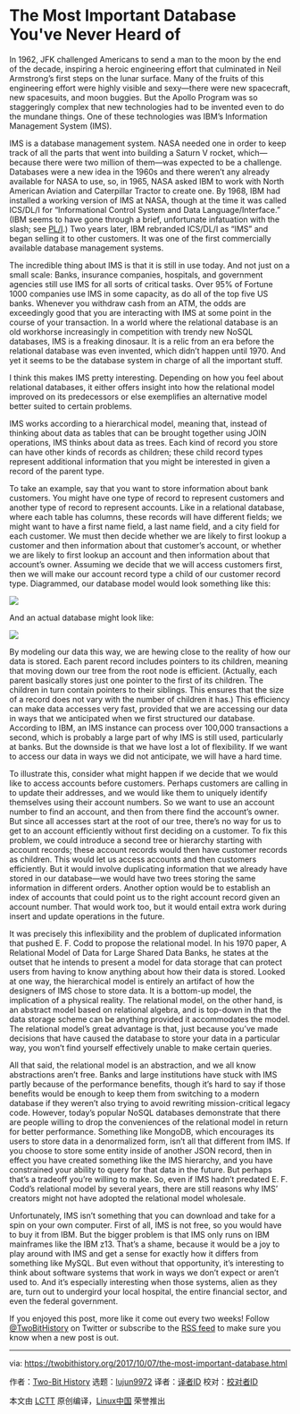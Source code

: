 The Most Important Database You've Never Heard of
======
In 1962, JFK challenged Americans to send a man to the moon by the end of the decade, inspiring a heroic engineering effort that culminated in Neil Armstrong’s first steps on the lunar surface. Many of the fruits of this engineering effort were highly visible and sexy—there were new spacecraft, new spacesuits, and moon buggies. But the Apollo Program was so staggeringly complex that new technologies had to be invented even to do the mundane things. One of these technologies was IBM’s Information Management System (IMS).

IMS is a database management system. NASA needed one in order to keep track of all the parts that went into building a Saturn V rocket, which—because there were two million of them—was expected to be a challenge. Databases were a new idea in the 1960s and there weren’t any already available for NASA to use, so, in 1965, NASA asked IBM to work with North American Aviation and Caterpillar Tractor to create one. By 1968, IBM had installed a working version of IMS at NASA, though at the time it was called ICS/DL/I for “Informational Control System and Data Language/Interface.” (IBM seems to have gone through a brief, unfortunate infatuation with the slash; see [PL/I][1].) Two years later, IBM rebranded ICS/DL/I as “IMS” and began selling it to other customers. It was one of the first commercially available database management systems.

The incredible thing about IMS is that it is still in use today. And not just on a small scale: Banks, insurance companies, hospitals, and government agencies still use IMS for all sorts of critical tasks. Over 95% of Fortune 1000 companies use IMS in some capacity, as do all of the top five US banks. Whenever you withdraw cash from an ATM, the odds are exceedingly good that you are interacting with IMS at some point in the course of your transaction. In a world where the relational database is an old workhorse increasingly in competition with trendy new NoSQL databases, IMS is a freaking dinosaur. It is a relic from an era before the relational database was even invented, which didn’t happen until 1970. And yet it seems to be the database system in charge of all the important stuff.

I think this makes IMS pretty interesting. Depending on how you feel about relational databases, it either offers insight into how the relational model improved on its predecessors or else exemplifies an alternative model better suited to certain problems.

IMS works according to a hierarchical model, meaning that, instead of thinking about data as tables that can be brought together using JOIN operations, IMS thinks about data as trees. Each kind of record you store can have other kinds of records as children; these child record types represent additional information that you might be interested in given a record of the parent type.

To take an example, say that you want to store information about bank customers. You might have one type of record to represent customers and another type of record to represent accounts. Like in a relational database, where each table has columns, these records will have different fields; we might want to have a first name field, a last name field, and a city field for each customer. We must then decide whether we are likely to first lookup a customer and then information about that customer’s account, or whether we are likely to first lookup an account and then information about that account’s owner. Assuming we decide that we will access customers first, then we will make our account record type a child of our customer record type. Diagrammed, our database model would look something like this:

![][2]

And an actual database might look like:

![][3]

By modeling our data this way, we are hewing close to the reality of how our data is stored. Each parent record includes pointers to its children, meaning that moving down our tree from the root node is efficient. (Actually, each parent basically stores just one pointer to the first of its children. The children in turn contain pointers to their siblings. This ensures that the size of a record does not vary with the number of children it has.) This efficiency can make data accesses very fast, provided that we are accessing our data in ways that we anticipated when we first structured our database. According to IBM, an IMS instance can process over 100,000 transactions a second, which is probably a large part of why IMS is still used, particularly at banks. But the downside is that we have lost a lot of flexibility. If we want to access our data in ways we did not anticipate, we will have a hard time.

To illustrate this, consider what might happen if we decide that we would like to access accounts before customers. Perhaps customers are calling in to update their addresses, and we would like them to uniquely identify themselves using their account numbers. So we want to use an account number to find an account, and then from there find the account’s owner. But since all accesses start at the root of our tree, there’s no way for us to get to an account efficiently without first deciding on a customer. To fix this problem, we could introduce a second tree or hierarchy starting with account records; these account records would then have customer records as children. This would let us access accounts and then customers efficiently. But it would involve duplicating information that we already have stored in our database—we would have two trees storing the same information in different orders. Another option would be to establish an index of accounts that could point us to the right account record given an account number. That would work too, but it would entail extra work during insert and update operations in the future.

It was precisely this inflexibility and the problem of duplicated information that pushed E. F. Codd to propose the relational model. In his 1970 paper, A Relational Model of Data for Large Shared Data Banks, he states at the outset that he intends to present a model for data storage that can protect users from having to know anything about how their data is stored. Looked at one way, the hierarchical model is entirely an artifact of how the designers of IMS chose to store data. It is a bottom-up model, the implication of a physical reality. The relational model, on the other hand, is an abstract model based on relational algebra, and is top-down in that the data storage scheme can be anything provided it accommodates the model. The relational model’s great advantage is that, just because you’ve made decisions that have caused the database to store your data in a particular way, you won’t find yourself effectively unable to make certain queries.

All that said, the relational model is an abstraction, and we all know abstractions aren’t free. Banks and large institutions have stuck with IMS partly because of the performance benefits, though it’s hard to say if those benefits would be enough to keep them from switching to a modern database if they weren’t also trying to avoid rewriting mission-critical legacy code. However, today’s popular NoSQL databases demonstrate that there are people willing to drop the conveniences of the relational model in return for better performance. Something like MongoDB, which encourages its users to store data in a denormalized form, isn’t all that different from IMS. If you choose to store some entity inside of another JSON record, then in effect you have created something like the IMS hierarchy, and you have constrained your ability to query for that data in the future. But perhaps that’s a tradeoff you’re willing to make. So, even if IMS hadn’t predated E. F. Codd’s relational model by several years, there are still reasons why IMS’ creators might not have adopted the relational model wholesale.

Unfortunately, IMS isn’t something that you can download and take for a spin on your own computer. First of all, IMS is not free, so you would have to buy it from IBM. But the bigger problem is that IMS only runs on IBM mainframes like the IBM z13. That’s a shame, because it would be a joy to play around with IMS and get a sense for exactly how it differs from something like MySQL. But even without that opportunity, it’s interesting to think about software systems that work in ways we don’t expect or aren’t used to. And it’s especially interesting when those systems, alien as they are, turn out to undergird your local hospital, the entire financial sector, and even the federal government.

If you enjoyed this post, more like it come out every two weeks! Follow [@TwoBitHistory][4] on Twitter or subscribe to the [RSS feed][5] to make sure you know when a new post is out.

--------------------------------------------------------------------------------

via: https://twobithistory.org/2017/10/07/the-most-important-database.html

作者：[Two-Bit History][a]
选题：[lujun9972][b]
译者：[译者ID](https://github.com/译者ID)
校对：[校对者ID](https://github.com/校对者ID)

本文由 [LCTT](https://github.com/LCTT/TranslateProject) 原创编译，[Linux中国](https://linux.cn/) 荣誉推出

[a]: https://twobithistory.org
[b]: https://github.com/lujun9972
[1]: https://en.wikipedia.org/wiki/PL/I
[2]: https://twobithistory.org/images/hierarchical-model.png
[3]: https://twobixthistory.org/images/hierarchical-db.png
[4]: https://twitter.com/TwoBitHistory
[5]: https://twobithistory.org/feed.xml
